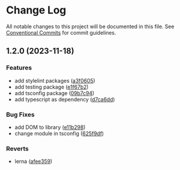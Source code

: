 # Change Log

All notable changes to this project will be documented in this file.
See [Conventional Commits](https://conventionalcommits.org) for commit guidelines.

## 1.2.0 (2023-11-18)


### Features

* add stylelint packages ([a3f0605](https://github.com/mauroreisvieira/harmonix-hub/commit/a3f06054e96476a46eaea6b60951e9d29b2a5b7c))
* add testing package ([e1f67b2](https://github.com/mauroreisvieira/harmonix-hub/commit/e1f67b2ef8ac9c94acbedb0455f234ebd984ca86))
* add tsconfig package ([09b7c94](https://github.com/mauroreisvieira/harmonix-hub/commit/09b7c944cd15dd83f7a1c2cab0154832878cbecc))
* add typescript as dependency ([d7ca6dd](https://github.com/mauroreisvieira/harmonix-hub/commit/d7ca6dd3e0111949e74f0b03047149914568f95a))


### Bug Fixes

* add DOM to library ([e11b298](https://github.com/mauroreisvieira/harmonix-hub/commit/e11b298b7eb5d4f664284211b3884688e404c629))
* change module in tsconfig ([625f9df](https://github.com/mauroreisvieira/harmonix-hub/commit/625f9dfd48519fbbf70cbb2c3b388773e488920b))


### Reverts

* lerna ([afee359](https://github.com/mauroreisvieira/harmonix-hub/commit/afee3594d1c9d8d0b2e77f3d1addba342fd360e1))
